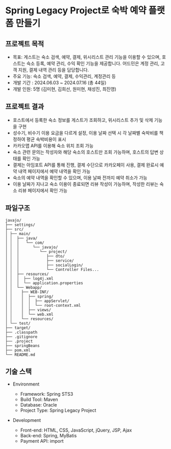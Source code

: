 # Spring Legacy Project로 숙박 예약 플랫폼 만들기

## 프로젝트 목적
 - 목표: 게스트는 숙소 검색, 예약, 결제, 위시리스트 관리 기능을 이용할 수 있으며, 호스트는 숙소 등록, 예약 관리, 수익 확인 기능을 제공합니다. 어드민은 계정 관리, 고객 지원, 결제 내역 관리 등을 담당합니다.
 - 주요 기능: 숙소 검색, 예약, 결제, 수익관리, 계정관리 등
 - 개발 기간 : 2024.06.03 ~ 2024.07.16 (총 44일)
 - 개발 인원: 5명 (김미현, 김희선, 원미현, 채성진, 최진영)

## 프로젝트 결과
 - 호스트에서 등록한 숙소 정보를 게스트가 조회하고, 위시리스트 추가 및 삭제 기능을 구현
 - 성수기, 비수기 이용 요금을 다르게 설정, 이용 날짜 선택 시 각 날짜별 숙박비를 책정하여 평균 숙박비용이 표시
 - 카카오맵 API를 이용해 숙소 위치 조회 가능
 - 숙소 관련 문의는 작성자와 해당 숙소의 호스트만 조회 가능하며, 호스트의 답변 상태를 확인 가능
 - 결제는 아임포트 API를 통해 진행, 결제 수단으로 카카오페이 사용, 결제 완료시 예약 내역 페이지에서 예약 내역을 확인 가능
 - 숙소의 예약 내역을 확인할 수 있으며, 이용 날짜 전까지 예약 취소가 가능
 - 이용 날짜가 지나고 숙소 이용이 종료되면 리뷰 작성이 가능하며, 작성한 리뷰는 숙소 리뷰 페이지에서 확인 가능

## 파일구조
    javajo/
    ├── settings/
    ├── src/
    │ ├── main/
    │ │  ├── java/
    │ │  │   └── com/
    │ │  │      └── javajo/
    │ │  │         └── project/
    │ │  │            ├── dto/
    │ │  │            ├── service/
    │ │  │            ├── socialLogin/
    │ │  │            └── Controller Files...
    │ │  ├── resources/
    │ │  │  ├── log4j.xml
    │ │  │  └── application.properties
    │ │  └── Webapp/
    │ │    ├── WEB-INF/
    │ │    │  ├── spring/
    │ │    │  │  ├── appServlet/
    │ │    │  │  └── root-context.xml
    │ │    │  ├── views/
    │ │    │  └── web.xml
    │ │    └── resources/
    │ └── test/
    ├── target/
    ├── .classpath
    ├── .gitignore
    ├── .project
    ├── springBeans
    ├── pom.xml
    └── README.md

## 기술 스택
 - Environment
   - Framework: Spring STS3
   - Build Tool: Maven
   - Database: Oracle
   - Project Type: Spring Legacy Project
  
 - Development
   - Front-end: HTML, CSS, JavaScript, jQuery, JSP, Ajax
   - Back-end: Spring, MyBatis
   - Payment API: import
